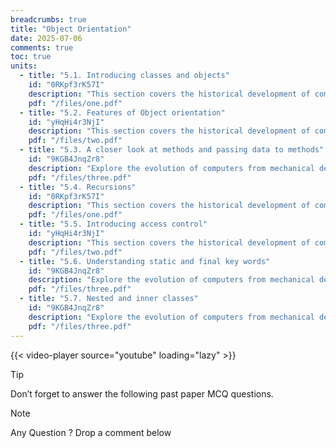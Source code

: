 ```yaml
---
breadcrumbs: true
title: "Object Orientation"
date: 2025-07-06
comments: true
toc: true
units:
  - title: "5.1. Introducing classes and objects"
    id: "0RKpf3rK57I"
    description: "This section covers the historical development of computing systems."
    pdf: "/files/one.pdf"
  - title: "5.2. Features of Object orientation"
    id: "yHqHi4r3NjI"
    description: "This section covers the historical development of computing technology."
    pdf: "/files/two.pdf"
  - title: "5.3. A closer look at methods and passing data to methods"
    id: "9KGB4JnqZr8"
    description: "Explore the evolution of computers from mechanical devices to modern systems."
    pdf: "/files/three.pdf"
  - title: "5.4. Recursions"
    id: "0RKpf3rK57I"
    description: "This section covers the historical development of computing systems."
    pdf: "/files/one.pdf"
  - title: "5.5. Introducing access control"
    id: "yHqHi4r3NjI"
    description: "This section covers the historical development of computing technology."
    pdf: "/files/two.pdf"
  - title: "5.6. Understanding static and final key words"
    id: "9KGB4JnqZr8"
    description: "Explore the evolution of computers from mechanical devices to modern systems."
    pdf: "/files/three.pdf"
  - title: "5.7. Nested and inner classes"
    id: "9KGB4JnqZr8"
    description: "Explore the evolution of computers from mechanical devices to modern systems."
    pdf: "/files/three.pdf"                                      
---
```


{{< video-player source="youtube" loading="lazy" >}}

> [!TIP]
> Don’t forget to answer the following past paper MCQ questions.
 


> [!NOTE]
> Any Question ? Drop a comment below 

